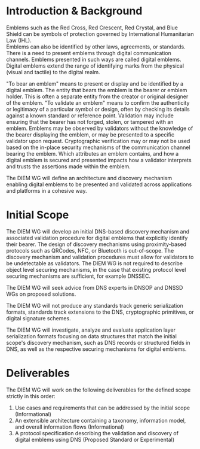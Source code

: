 # Introduction & Background

Emblems such as the Red Cross, Red Crescent, Red Crystal, and Blue Shield can be symbols of protection governed by International Humanitarian Law (IHL).  
Emblems can also be identified by other laws, agreements, or standards.
There is a need to present emblems through digital communication channels.
Emblems presented in such ways are called digital emblems.
Digital emblems extend the range of identifying marks from the physical (visual and tactile) to the digital realm.

"To bear an emblem" means to present or display and be identified by a digital emblem.
The entity that bears the emblem is the bearer or emblem holder.
This is often a separate entity from the creator or original designer of the emblem.
"To validate an emblem" means to confirm the authenticity or legitimacy of a particular symbol or design, often by checking its details against a known standard or reference point. 
Validation may include ensuring that the bearer has not forged, stolen, or tampered with an emblem.
Emblems may be observed by validators without the knowledge of the bearer displaying the emblem, or may be presented to a specific validator upon request.
Cryptographic verification may or may not be used based on the in-place security mechanisms of the communication channel bearing the emblem.
Which attributes an emblem contains, and how a digital emblem is secured and presented impacts how a validator interprets and trusts the assertions made within the emblem.

The DIEM WG will define an architecture and discovery mechanism enabling digital emblems to be presented and validated across applications and platforms in a cohesive way.

# Initial Scope

The DIEM WG will develop an initial DNS-based discovery mechanism and associated validation procedure for digital emblems that explicitly identify their bearer.
The design of discovery mechanisms using proximity-based protocols such as QRCodes, NFC, or Bluetooth is out-of-scope.
The discovery mechanism and validation procedures must allow for validators to be undetectable as validators.
The DIEM WG is not required to describe object level securing mechanisms, in the case that existing protocol level securing mechanisms are sufficient, for example DNSSEC.

The DIEM WG will seek advice from DNS experts in DNSOP and DNSSD WGs on proposed solutions.

The DIEM WG will not produce any standards track generic serialization formats, standards track extensions to the DNS, cryptographic primitives, or digital signature schemes.

The DIEM WG will investigate, analyze and evaluate application layer serialization formats focusing on data structures that match the initial scope's discovery mechanism, such as DNS records or structured fields in DNS, as well as the respective securing mechanisms for digital emblems.

# Deliverables

The DIEM WG will work on the following deliverables for the defined scope strictly in this order:

1. Use cases and requirements that can be addressed by the initial scope (Informational)
2. An extensible architecture containing a taxonomy, information model, and overall information flows (Informational)
3. A protocol specification describing the validation and discovery of digital emblems using DNS (Proposed Standard or Experimental)
   
